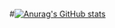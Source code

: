#[![Anurag's GitHub stats](https://github-readme-stats.vercel.app/api?username=RatzzFatzz&count_private=true)](https://github.com/anuraghazra/github-readme-stats)
